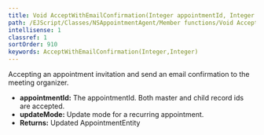 ```yaml
---
title: Void AcceptWithEmailConfirmation(Integer appointmentId, Integer updateMode)
path: /EJScript/Classes/NSAppointmentAgent/Member functions/Void AcceptWithEmailConfirmation(Integer p_0, Integer p_1)
intellisense: 1
classref: 1
sortOrder: 910
keywords: AcceptWithEmailConfirmation(Integer,Integer)
---
```



Accepting an appointment invitation and send an email confirmation to the meeting organizer.



* **appointmentId:** The appointmentId. Both master and child record ids are accepted.
* **updateMode:** Update mode for a recurring appointment.
* **Returns:** Updated AppointmentEntity


